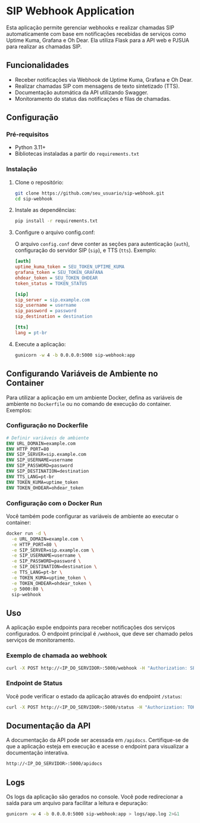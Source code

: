 # SIP Webhook Application

Esta aplicação permite gerenciar webhooks e realizar chamadas SIP automaticamente com base em notificações recebidas de serviços como Uptime Kuma, Grafana e Oh Dear. Ela utiliza Flask para a API web e PJSUA para realizar as chamadas SIP.

## Funcionalidades

- Receber notificações via Webhook de Uptime Kuma, Grafana e Oh Dear.
- Realizar chamadas SIP com mensagens de texto sintetizado (TTS).
- Documentação automática da API utilizando Swagger.
- Monitoramento do status das notificações e filas de chamadas.

## Configuração

### Pré-requisitos

- Python 3.11+
- Bibliotecas instaladas a partir do `requirements.txt`

### Instalação

1. Clone o repositório:

   ```bash
   git clone https://github.com/seu_usuario/sip-webhook.git
   cd sip-webhook
   ```

2. Instale as dependências:

   ```bash
   pip install -r requirements.txt
   ```

3. Configure o arquivo config.conf:

    O arquivo `config.conf` deve conter as seções para autenticação (`auth`), configuração do servidor SIP (`sip`), e TTS (`tts`). Exemplo:
    
    ```ini
    [auth]
    uptime_kuma_token = SEU_TOKEN_UPTIME_KUMA
    grafana_token = SEU_TOKEN_GRAFANA
    ohdear_token = SEU_TOKEN_OHDEAR
    token_status = TOKEN_STATUS

    [sip]
    sip_server = sip.example.com
    sip_username = username
    sip_password = password
    sip_destination = destination

    [tts]
    lang = pt-br
    ```

4. Execute a aplicação:

    ``` bash
    gunicorn -w 4 -b 0.0.0.0:5000 sip-webhook:app
    ```

## Configurando Variáveis de Ambiente no Container

Para utilizar a aplicação em um ambiente Docker, defina as variáveis de ambiente no `Dockerfile` ou no comando de execução do container. Exemplos:

### Configuração no Dockerfile

``` dockerfile
# Definir variáveis de ambiente
ENV URL_DOMAIN=example.com
ENV HTTP_PORT=80
ENV SIP_SERVER=sip.example.com
ENV SIP_USERNAME=username
ENV SIP_PASSWORD=password
ENV SIP_DESTINATION=destination
ENV TTS_LANG=pt-br
ENV TOKEN_KUMA=uptime_token
ENV TOKEN_OHDEAR=ohdear_token
```

### Configuração com o Docker Run

Você também pode configurar as variáveis de ambiente ao executar o container:

``` bash
docker run -d \
  -e URL_DOMAIN=example.com \
  -e HTTP_PORT=80 \
  -e SIP_SERVER=sip.example.com \
  -e SIP_USERNAME=username \
  -e SIP_PASSWORD=password \
  -e SIP_DESTINATION=destination \
  -e TTS_LANG=pt-br \
  -e TOKEN_KUMA=uptime_token \
  -e TOKEN_OHDEAR=ohdear_token \
  -p 5000:80 \
  sip-webhook
```
## Uso

A aplicação expõe endpoints para receber notificações dos serviços configurados. O endpoint principal é `/webhook`, que deve ser chamado pelos serviços de monitoramento.

### Exemplo de chamada ao webhook

``` bash
curl -X POST http://<IP_DO_SERVIDOR>:5000/webhook -H "Authorization: SEU_TOKEN" -d '{"message": "Alerta de serviço"}'
```
### Endpoint de Status

Você pode verificar o estado da aplicação através do endpoint `/status`:

``` bash
curl -X POST http://<IP_DO_SERVIDOR>:5000/status -H "Authorization: TOKEN_STATUS"
```
## Documentação da API

A documentação da API pode ser acessada em `/apidocs`. Certifique-se de que a aplicação esteja em execução e acesse o endpoint para visualizar a documentação interativa.

``` bash
http://<IP_DO_SERVIDOR>:5000/apidocs
```
## Logs

Os logs da aplicação são gerados no console. Você pode redirecionar a saída para um arquivo para facilitar a leitura e depuração:

``` bash
gunicorn -w 4 -b 0.0.0.0:5000 sip-webhook:app > logs/app.log 2>&1
```

